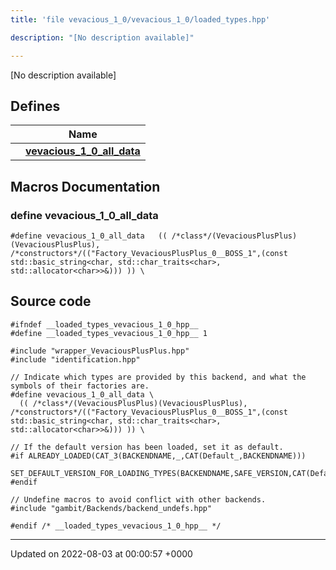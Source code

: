 ```yaml
---
title: 'file vevacious_1_0/vevacious_1_0/loaded_types.hpp'

description: "[No description available]"

---
```







[No description available]

## Defines

|                | Name           |
| -------------- | -------------- |
|  | **[vevacious_1_0_all_data](/documentation/code/gambit_sphinx/files/vevacious__1__0_2loaded__types_8hpp/#define-vevacious-1-0-all-data)**  |




## Macros Documentation

### define vevacious_1_0_all_data

```
#define vevacious_1_0_all_data   (( /*class*/(VevaciousPlusPlus)(VevaciousPlusPlus),    /*constructors*/(("Factory_VevaciousPlusPlus_0__BOSS_1",(const std::basic_string<char, std::char_traits<char>, std::allocator<char>>&))) )) \
```


## Source code

```
#ifndef __loaded_types_vevacious_1_0_hpp__
#define __loaded_types_vevacious_1_0_hpp__ 1

#include "wrapper_VevaciousPlusPlus.hpp"
#include "identification.hpp"

// Indicate which types are provided by this backend, and what the symbols of their factories are.
#define vevacious_1_0_all_data \
  (( /*class*/(VevaciousPlusPlus)(VevaciousPlusPlus),    /*constructors*/(("Factory_VevaciousPlusPlus_0__BOSS_1",(const std::basic_string<char, std::char_traits<char>, std::allocator<char>>&))) )) \

// If the default version has been loaded, set it as default.
#if ALREADY_LOADED(CAT_3(BACKENDNAME,_,CAT(Default_,BACKENDNAME)))
  SET_DEFAULT_VERSION_FOR_LOADING_TYPES(BACKENDNAME,SAFE_VERSION,CAT(Default_,BACKENDNAME))
#endif

// Undefine macros to avoid conflict with other backends.
#include "gambit/Backends/backend_undefs.hpp"

#endif /* __loaded_types_vevacious_1_0_hpp__ */
```


-------------------------------

Updated on 2022-08-03 at 00:00:57 +0000
